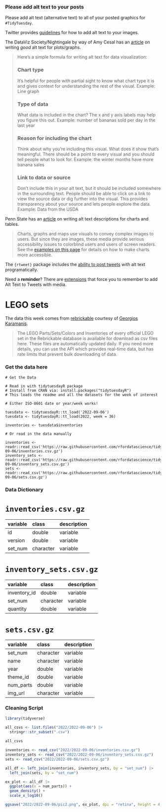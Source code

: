 ### Please add alt text to your posts

Please add alt text (alternative text) to all of your posted graphics for `#TidyTuesday`. 

Twitter provides [guidelines](https://help.twitter.com/en/using-twitter/picture-descriptions) for how to add alt text to your images.

The DataViz Society/Nightingale by way of Amy Cesal has an [article](https://medium.com/nightingale/writing-alt-text-for-data-visualization-2a218ef43f81) on writing _good_ alt text for plots/graphs.

> Here’s a simple formula for writing alt text for data visualization:
> ### Chart type
> It’s helpful for people with partial sight to know what chart type it is and gives context for understanding the rest of the visual.
> Example: Line graph
> ### Type of data
> What data is included in the chart? The x and y axis labels may help you figure this out.
> Example: number of bananas sold per day in the last year
> ### Reason for including the chart
> Think about why you’re including this visual. What does it show that’s meaningful. There should be a point to every visual and you should tell people what to look for.
> Example: the winter months have more banana sales
> ### Link to data or source
> Don’t include this in your alt text, but it should be included somewhere in the surrounding text. People should be able to click on a link to view the source data or dig further into the visual. This provides transparency about your source and lets people explore the data.
> Example: Data from the USDA

Penn State has an [article](https://accessibility.psu.edu/images/charts/) on writing alt text descriptions for charts and tables.

> Charts, graphs and maps use visuals to convey complex images to users. But since they are images, these media provide serious accessibility issues to colorblind users and users of screen readers. See the [examples on this page](https://accessibility.psu.edu/images/charts/) for details on how to make charts more accessible.

The `{rtweet}` package includes the [ability to post tweets](https://docs.ropensci.org/rtweet/reference/post_tweet.html) with alt text programatically.

Need a **reminder**? There are [extensions](https://chrome.google.com/webstore/detail/twitter-required-alt-text/fpjlpckbikddocimpfcgaldjghimjiik/related) that force you to remember to add Alt Text to Tweets with media.

# LEGO sets

The data this week comes from [rebrickable](https://rebrickable.com/downloads/) courtesy of [Georgios Karamanis](https://github.com/rfordatascience/tidytuesday/issues/455).

> The LEGO Parts/Sets/Colors and Inventories of every official LEGO set in the Rebrickable database is available for download as csv files here. These files are automatically updated daily. If you need more details, you can use the API which provides real-time data, but has rate limits that prevent bulk downloading of data.



### Get the data here

```{r}
# Get the Data

# Read in with tidytuesdayR package 
# Install from CRAN via: install.packages("tidytuesdayR")
# This loads the readme and all the datasets for the week of interest

# Either ISO-8601 date or year/week works!

tuesdata <- tidytuesdayR::tt_load('2022-09-06')
tuesdata <- tidytuesdayR::tt_load(2022, week = 36)

inventories <- tuesdata$inventories

# Or read in the data manually

inventories <- readr::read_csv('https://raw.githubusercontent.com/rfordatascience/tidytuesday/master/data/2022/2022-09-06/inventories.csv.gz')
inventory_sets <- readr::read_csv('https://raw.githubusercontent.com/rfordatascience/tidytuesday/master/data/2022/2022-09-06/inventory_sets.csv.gz')
sets <- readr::read_csv('https://raw.githubusercontent.com/rfordatascience/tidytuesday/master/data/2022/2022-09-06/sets.csv.gz')

```
### Data Dictionary

# `inventories.csv.gz`

|variable |class     |description |
|:--------|:---------|:-----------|
|id       |double    |variable    |
|version  |double    |variable    |
|set_num  |character |variable    |

# `inventory_sets.csv.gz`

|variable     |class     |description |
|:------------|:---------|:-----------|
|inventory_id |double    |variable    |
|set_num      |character |variable    |
|quantity     |double    |variable    |

# `sets.csv.gz`

|variable  |class     |description |
|:---------|:---------|:-----------|
|set_num   |character |variable    |
|name      |character |variable    |
|year      |double    |variable    |
|theme_id  |double    |variable    |
|num_parts |double    |variable    |
|img_url   |character |variable    |

### Cleaning Script

```r
library(tidyverse)

all_csvs <- list.files("2022/2022-09-06") |> 
  stringr::str_subset(".csv")
  
all_csvs

inventories <- read_csv("2022/2022-09-06/inventories.csv.gz")
inventory_sets <- read_csv("2022/2022-09-06/inventory_sets.csv.gz")
sets <- read_csv("2022/2022-09-06/sets.csv.gz")

all_df <- left_join(inventories, inventory_sets, by = "set_num") |>
  left_join(sets, by = "set_num") 

ex_plot <- all_df |> 
  ggplot(aes(x = num_parts)) +
  geom_density() +
  scale_x_log10()

ggsave("2022/2022-09-06/pic2.png", ex_plot, dpi = "retina", height = 4, width = 6)
```